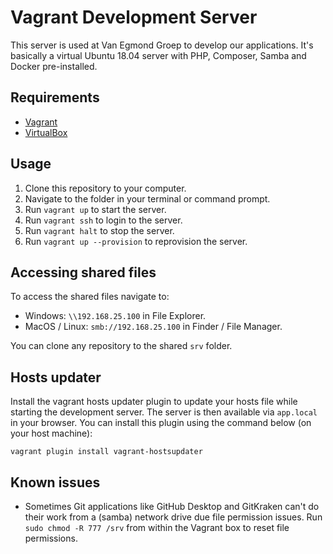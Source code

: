 # Vagrant Development Server
This server is used at Van Egmond Groep to develop our applications. It's basically a virtual Ubuntu 18.04 server with PHP, Composer, Samba and Docker pre-installed.

## Requirements 
* [Vagrant](https://www.vagrantup.com/) 
* [VirtualBox](https://www.virtualbox.org/)

## Usage
1. Clone this repository to your computer.
1. Navigate to the folder in your terminal or command prompt.
1. Run `vagrant up` to start the server.
1. Run `vagrant ssh` to login to the server.
1. Run `vagrant halt` to stop the server.
1. Run `vagrant up --provision` to reprovision the server.

## Accessing shared files
To access the shared files navigate to:

* Windows: `\\192.168.25.100` in File Explorer. 
* MacOS / Linux: `smb://192.168.25.100` in Finder / File Manager.

You can clone any repository to the shared `srv` folder.

## Hosts updater
Install the vagrant hosts updater plugin to update your hosts file while starting the development server. The server is then available via `app.local` in your browser. You can install this plugin using the command below (on your host machine):

```
vagrant plugin install vagrant-hostsupdater
```

## Known issues

* Sometimes Git applications like GitHub Desktop and GitKraken can't do their work from a (samba) network drive due file permission issues. Run `sudo chmod -R 777 /srv` from within the Vagrant box to reset file permissions.
